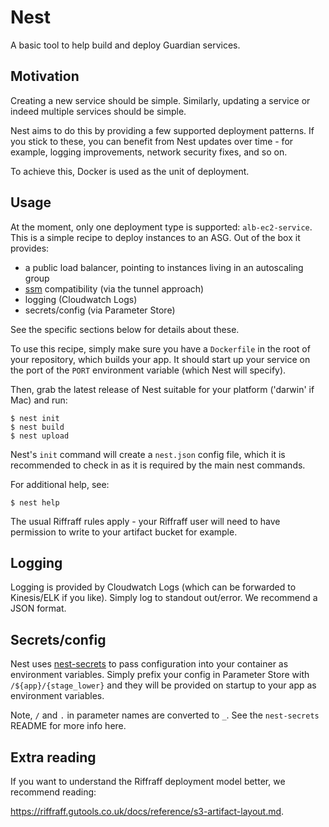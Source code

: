 # Nest

A basic tool to help build and deploy Guardian services.

## Motivation

Creating a new service should be simple. Similarly, updating a service or indeed
multiple services should be simple.

Nest aims to do this by providing a few supported deployment patterns. If you
stick to these, you can benefit from Nest updates over time - for example,
logging improvements, network security fixes, and so on.

To achieve this, Docker is used as the unit of deployment.

## Usage

At the moment, only one deployment type is supported: `alb-ec2-service`. This is
a simple recipe to deploy instances to an ASG. Out of the box it provides:

- a public load balancer, pointing to instances living in an autoscaling group
- [ssm](https://github.com/guardian/ssm-scala) compatibility (via the tunnel
  approach)
- logging (Cloudwatch Logs)
- secrets/config (via Parameter Store)

See the specific sections below for details about these.

To use this recipe, simply make sure you have a `Dockerfile` in the root of your
repository, which builds your app. It should start up your service on the port
of the `PORT` environment variable (which Nest will specify).

Then, grab the latest release of Nest suitable for your platform ('darwin' if
Mac) and run:

    $ nest init
    $ nest build
    $ nest upload

Nest's `init` command will create a `nest.json` config file, which it is
recommended to check in as it is required by the main nest commands.

For additional help, see:

    $ nest help

The usual Riffraff rules apply - your Riffraff user will need to have permission
to write to your artifact bucket for example.

## Logging

Logging is provided by Cloudwatch Logs (which can be forwarded to Kinesis/ELK if
you like). Simply log to standout out/error. We recommend a JSON format.

## Secrets/config

Nest uses [nest-secrets](https://github.com/guardian/nest-secrets) to pass
configuration into your container as environment variables. Simply prefix your
config in Parameter Store with `/${app}/{stage_lower}` and they will be provided
on startup to your app as environment variables.

Note, `/` and `.` in parameter names are converted to `_`. See the
`nest-secrets` README for more info here.

## Extra reading

If you want to understand the Riffraff deployment model better, we recommend
reading:

https://riffraff.gutools.co.uk/docs/reference/s3-artifact-layout.md.
